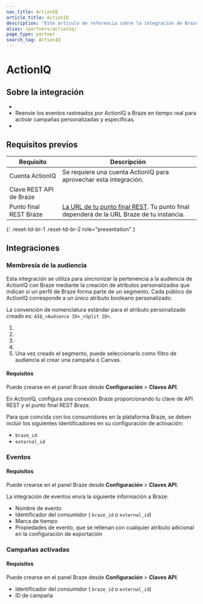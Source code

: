 ```yaml
---
nav_title: ActionIQ
article_title: ActionIQ
description: "Este artículo de referencia cubre la integración de Braze y ActionIQ.  Esta integración permite a las marcas sincronizar y asignar sus datos de ActionIQ directamente a Braze."
alias: /partners/actioniq/
page_type: partner
search_tag: ActionIQ
---
```


# ActionIQ

>  



## Sobre la integración

 

- 
- Reenvíe los eventos rastreados por ActionIQ a Braze en tiempo real para activar campañas personalizadas y específicas.
- 

## Requisitos previos

| Requisito | Descripción |
| ----------- | ----------- |
| Cuenta ActionIQ | Se requiere una cuenta ActionIQ para aprovechar esta integración. |
| Clave REST API de Braze |   <br><br> |
| Punto final REST Braze | [La URL de tu punto final REST][1]. Tu punto final dependerá de la URL Braze de tu instancia. |
{: .reset-td-br-1 .reset-td-br-2 role="presentation" }

## Integraciones

### Membresía de la audiencia

Esta integración se utiliza para sincronizar la pertenencia a la audiencia de ActionIQ con Braze mediante la creación de atributos personalizados que indican si un perfil de Braze forma parte de un segmento. Cada público de ActionIQ corresponde a un único atributo booleano personalizado.

La convención de nomenclatura estándar para el atributo personalizado creado es: `AIQ_<Audience ID>_<Split ID>`.


1. 
2. 
3. 
4.  
5. Una vez creado el segmento, puede seleccionarlo como filtro de audiencia al crear una campaña o Canvas.



#### Requisitos

 Puede crearse en el panel Braze desde **Configuración** > **Claves API**. 

En ActionIQ, configura una conexión Braze proporcionando tu clave de API REST y el punto final REST Braze. 

Para que coincida con los consumidores en la plataforma Braze, se deben incluir los siguientes identificadores en su configuración de activación:
- `braze_id`
- `external_id`

### Eventos

  

#### Requisitos

 Puede crearse en el panel Braze desde **Configuración** > **Claves API**. 

La integración de eventos envía la siguiente información a Braze:
- Nombre de evento
- Identificador del consumidor ( `braze_id` o `external_id`)
- Marca de tiempo
- Propiedades de evento, que se rellenan con cualquier atributo adicional en la configuración de exportación

### Campañas activadas

 

 

#### Requisitos

 Puede crearse en el panel Braze desde **Configuración** > **Claves API**.


- Identificador del consumidor ( `braze_id` o `external_id`)
- ID de campaña


[1]: {{site.baseurl}}/developer_guide/rest_api/basics/#endpoints
[2]: https://www.actioniq.com/